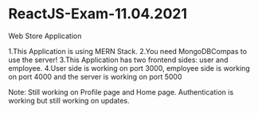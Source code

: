 # ReactJS-Exam-11.04.2021

Web Store Application

1.This Application is using MERN Stack.
2.You need MongoDBCompas to use the server!
3.This Application has two frontend sides: user and employee.
4.User side is working on port 3000, employee side is working on port 4000 and the server is working on port 5000

Note: Still working on Profile page and Home page. Authentication is working but still working on updates.
